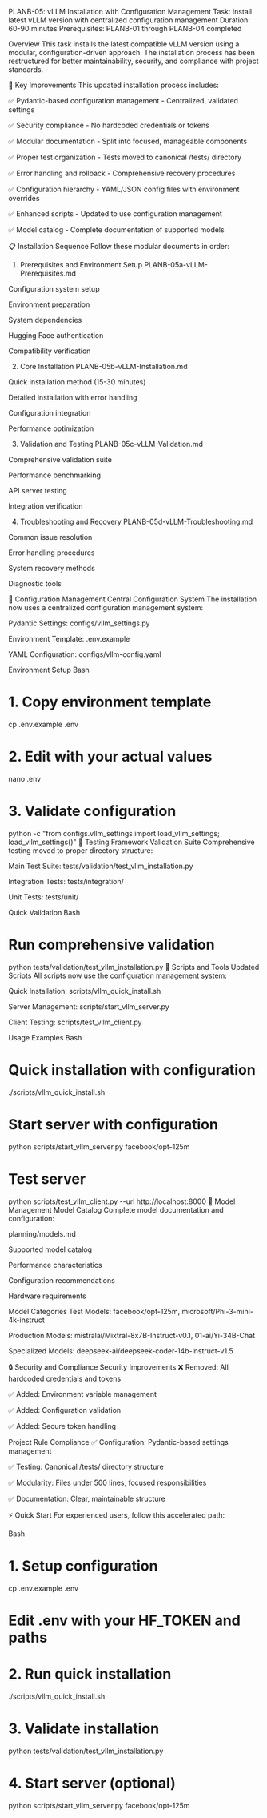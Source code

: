PLANB-05: vLLM Installation with Configuration Management
Task: Install latest vLLM version with centralized configuration management
Duration: 60-90 minutes
Prerequisites: PLANB-01 through PLANB-04 completed

Overview
This task installs the latest compatible vLLM version using a modular, configuration-driven approach. The installation process has been restructured for better maintainability, security, and compliance with project standards.

🔧 Key Improvements
This updated installation process includes:

✅ Pydantic-based configuration management - Centralized, validated settings

✅ Security compliance - No hardcoded credentials or tokens

✅ Modular documentation - Split into focused, manageable components

✅ Proper test organization - Tests moved to canonical /tests/ directory

✅ Error handling and rollback - Comprehensive recovery procedures

✅ Configuration hierarchy - YAML/JSON config files with environment overrides

✅ Enhanced scripts - Updated to use configuration management

✅ Model catalog - Complete documentation of supported models

📋 Installation Sequence
Follow these modular documents in order:

1. Prerequisites and Environment Setup
PLANB-05a-vLLM-Prerequisites.md

Configuration system setup

Environment preparation

System dependencies

Hugging Face authentication

Compatibility verification

2. Core Installation
PLANB-05b-vLLM-Installation.md

Quick installation method (15-30 minutes)

Detailed installation with error handling

Configuration integration

Performance optimization

3. Validation and Testing
PLANB-05c-vLLM-Validation.md

Comprehensive validation suite

Performance benchmarking

API server testing

Integration verification

4. Troubleshooting and Recovery
PLANB-05d-vLLM-Troubleshooting.md

Common issue resolution

Error handling procedures

System recovery methods

Diagnostic tools

🔧 Configuration Management
Central Configuration System
The installation now uses a centralized configuration management system:

Pydantic Settings: configs/vllm_settings.py

Environment Template: .env.example

YAML Configuration: configs/vllm-config.yaml

Environment Setup
Bash

# 1. Copy environment template
cp .env.example .env

# 2. Edit with your actual values
nano .env

# 3. Validate configuration
python -c "from configs.vllm_settings import load_vllm_settings; load_vllm_settings()"
🧪 Testing Framework
Validation Suite
Comprehensive testing moved to proper directory structure:

Main Test Suite: tests/validation/test_vllm_installation.py

Integration Tests: tests/integration/

Unit Tests: tests/unit/

Quick Validation
Bash

# Run comprehensive validation
python tests/validation/test_vllm_installation.py
📜 Scripts and Tools
Updated Scripts
All scripts now use the configuration management system:

Quick Installation: scripts/vllm_quick_install.sh

Server Management: scripts/start_vllm_server.py

Client Testing: scripts/test_vllm_client.py

Usage Examples
Bash

# Quick installation with configuration
./scripts/vllm_quick_install.sh

# Start server with configuration
python scripts/start_vllm_server.py facebook/opt-125m

# Test server
python scripts/test_vllm_client.py --url http://localhost:8000
🤖 Model Management
Model Catalog
Complete model documentation and configuration:

planning/models.md

Supported model catalog

Performance characteristics

Configuration recommendations

Hardware requirements

Model Categories
Test Models: facebook/opt-125m, microsoft/Phi-3-mini-4k-instruct

Production Models: mistralai/Mixtral-8x7B-Instruct-v0.1, 01-ai/Yi-34B-Chat

Specialized Models: deepseek-ai/deepseek-coder-14b-instruct-v1.5

🔒 Security and Compliance
Security Improvements
❌ Removed: All hardcoded credentials and tokens

✅ Added: Environment variable management

✅ Added: Configuration validation

✅ Added: Secure token handling

Project Rule Compliance
✅ Configuration: Pydantic-based settings management

✅ Testing: Canonical /tests/ directory structure

✅ Modularity: Files under 500 lines, focused responsibilities

✅ Documentation: Clear, maintainable structure

⚡ Quick Start
For experienced users, follow this accelerated path:

Bash

# 1. Setup configuration
cp .env.example .env
# Edit .env with your HF_TOKEN and paths

# 2. Run quick installation
./scripts/vllm_quick_install.sh

# 3. Validate installation
python tests/validation/test_vllm_installation.py

# 4. Start server (optional)
python scripts/start_vllm_server.py facebook/opt-125m